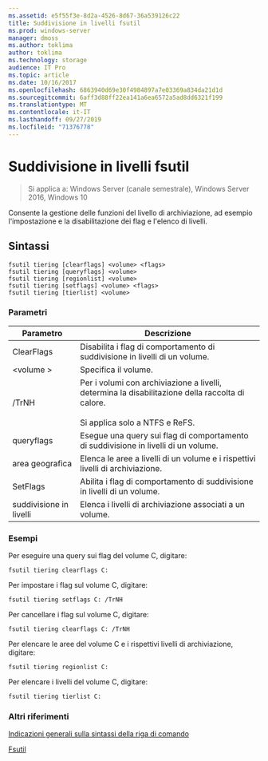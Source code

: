```yaml
---
ms.assetid: e5f55f3e-8d2a-4526-8d67-36a539126c22
title: Suddivisione in livelli fsutil
ms.prod: windows-server
manager: dmoss
ms.author: toklima
author: toklima
ms.technology: storage
audience: IT Pro
ms.topic: article
ms.date: 10/16/2017
ms.openlocfilehash: 6863940d69e30f4984897a7e03369a834da21d1d
ms.sourcegitcommit: 6aff3d88ff22ea141a6ea6572a5ad8dd6321f199
ms.translationtype: MT
ms.contentlocale: it-IT
ms.lasthandoff: 09/27/2019
ms.locfileid: "71376778"
---
```

# <a name="fsutil-tiering"></a>Suddivisione in livelli fsutil
>Si applica a: Windows Server (canale semestrale), Windows Server 2016, Windows 10

Consente la gestione delle funzioni del livello di archiviazione, ad esempio l'impostazione e la disabilitazione dei flag e l'elenco di livelli.

## <a name="syntax"></a>Sintassi

```
fsutil tiering [clearflags] <volume> <flags>
fsutil tiering [queryflags] <volume>
fsutil tiering [regionlist] <volume>
fsutil tiering [setflags] <volume> <flags>
fsutil tiering [tierlist] <volume>
```

### <a name="parameters"></a>Parametri

|Parametro|Descrizione|
|-------------|---------------|
|ClearFlags|Disabilita i flag di comportamento di suddivisione in livelli di un volume.|
|\<volume >|Specifica il volume.|
|/TrNH|Per i volumi con archiviazione a livelli, determina la disabilitazione della raccolta di calore.<br /><br>Si applica solo a NTFS e ReFS.|
|queryflags|Esegue una query sui flag di comportamento di suddivisione in livelli di un volume.|
|area geografica|Elenca le aree a livelli di un volume e i rispettivi livelli di archiviazione.|
|SetFlags|Abilita i flag di comportamento di suddivisione in livelli di un volume.|
|suddivisione in livelli|Elenca i livelli di archiviazione associati a un volume.|


### <a name="examples"></a>Esempi

Per eseguire una query sui flag del volume C, digitare:

```
fsutil tiering clearflags C:
```

Per impostare i flag sul volume C, digitare:

```
fsutil tiering setflags C: /TrNH
```

Per cancellare i flag sul volume C, digitare:

```
fsutil tiering clearflags C: /TrNH
```

Per elencare le aree del volume C e i rispettivi livelli di archiviazione, digitare:

```
fsutil tiering regionlist C:
```

Per elencare i livelli del volume C, digitare:

```
fsutil tiering tierlist C:
```



### <a name="additional-references"></a>Altri riferimenti
[Indicazioni generali sulla sintassi della riga di comando](Command-Line-Syntax-Key.md)

[Fsutil](Fsutil.md)

